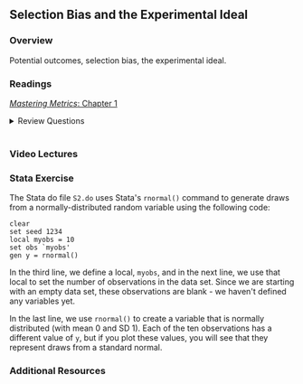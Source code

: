 ## Selection Bias and the Experimental Ideal

### Overview  
Potential outcomes, selection bias, the experimental ideal. 

### Readings
[_Mastering Metrics_: Chapter 1](https://www.google.com/url?sa=t&rct=j&q=&esrc=s&source=web&cd=&ved=2ahUKEwjE2pfw-JjuAhUBZc0KHQo1DnoQFjAAegQIBhAC&url=http%3A%2F%2Fassets.press.princeton.edu%2Fchapters%2Fs10363.pdf&usg=AOvVaw3IGywrUpw1_F9e5npteATA)

<details><summary>Review Questions</summary>
  <br>
  <ol>
  <li>How do Americans with health insurance differ from those without health insurance?  Are those differences likely to represent the causal effects of having health insurance?  Why or why not? </li>
  <li>What are potential outcomes?  How do potential outcomes lead to a missing data problem in causal inference?  </li>
  <li>What is selection bias, and what implications does it have for program evaluation?  </li>
  <li>What is the Law of Large Numbers, and why is it important in randomized experiments?  </li>
  <li>Based on the evidence presented in the reading, what are the impacts of access to health insurance (in the United States)?  </li>
  </ol>
</details>

<br>

### Video Lectures  
  

### Stata Exercise

The Stata do file `S2.do` uses Stata's `rnormal()` command to generate draws from a normally-distributed random variable using the following code:

```
clear
set seed 1234
local myobs = 10
set obs `myobs'
gen y = rnormal()
```

In the third line, we define a local, `myobs`, and in the next line, we use that local to set the number of observations in the data set.  Since we are starting with an empty data set, these observations are blank - we haven't defined any variables yet.  

In the last line, we use `rnormal()` to create a variable that is normally distributed (with mean 0 and SD 1).  Each of the ten observations has a different value of `y`, but if you plot these values, you will see that they represent draws from a standard normal.

### Additional Resources
